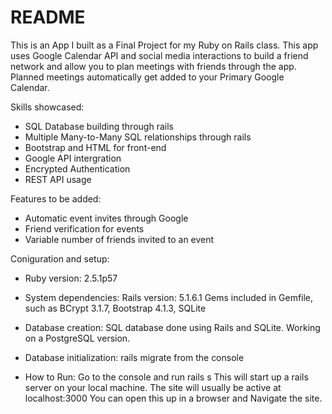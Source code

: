 # README

This is an App I built as a Final Project for my Ruby on Rails class. This app uses Google Calendar API and social media interactions to build a friend network and allow you to plan meetings with friends through the app. Planned meetings automatically get added to your Primary Google Calendar. 

Skills showcased:
- SQL Database building through rails
- Multiple Many-to-Many SQL relationships through rails
- Bootstrap and HTML for front-end
- Google API intergration
- Encrypted Authentication
- REST API usage

Features to be added:
- Automatic event invites through Google
- Friend verification for events
- Variable number of friends invited to an event

Coniguration and setup:

* Ruby version: 2.5.1p57

* System dependencies: Rails version: 5.1.6.1
Gems included in Gemfile, such as BCrypt 3.1.7, Bootstrap 4.1.3, SQLite

* Database creation: SQL database done using Rails and SQLite. Working on a PostgreSQL version.

* Database initialization: rails migrate from the console

* How to Run:
Go to the console and run rails s
This will start up a rails server on your local machine. The site will usually be active at localhost:3000
You can open this up in a browser and Navigate the site.

